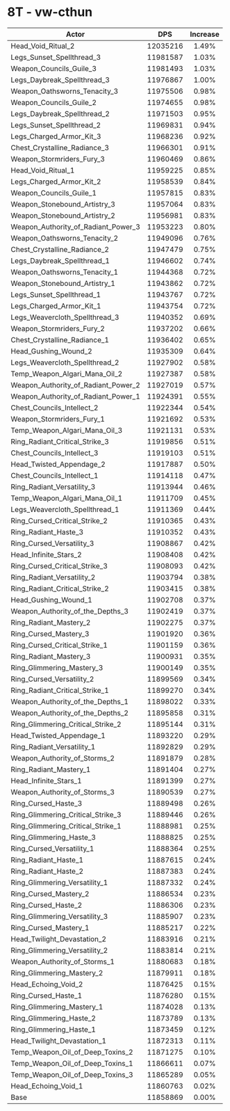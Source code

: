 # 8T - vw-cthun
| Actor | DPS | Increase |
|---|:---:|:---:|
|Head_Void_Ritual_2|12035216|1.49%|
|Legs_Sunset_Spellthread_3|11981587|1.03%|
|Weapon_Councils_Guile_3|11981493|1.03%|
|Legs_Daybreak_Spellthread_3|11976867|1.00%|
|Weapon_Oathsworns_Tenacity_3|11975506|0.98%|
|Weapon_Councils_Guile_2|11974655|0.98%|
|Legs_Daybreak_Spellthread_2|11971503|0.95%|
|Legs_Sunset_Spellthread_2|11969831|0.94%|
|Legs_Charged_Armor_Kit_3|11968236|0.92%|
|Chest_Crystalline_Radiance_3|11966301|0.91%|
|Weapon_Stormriders_Fury_3|11960469|0.86%|
|Head_Void_Ritual_1|11959225|0.85%|
|Legs_Charged_Armor_Kit_2|11958539|0.84%|
|Weapon_Councils_Guile_1|11957815|0.83%|
|Weapon_Stonebound_Artistry_3|11957064|0.83%|
|Weapon_Stonebound_Artistry_2|11956981|0.83%|
|Weapon_Authority_of_Radiant_Power_3|11953223|0.80%|
|Weapon_Oathsworns_Tenacity_2|11949096|0.76%|
|Chest_Crystalline_Radiance_2|11947479|0.75%|
|Legs_Daybreak_Spellthread_1|11946602|0.74%|
|Weapon_Oathsworns_Tenacity_1|11944368|0.72%|
|Weapon_Stonebound_Artistry_1|11943862|0.72%|
|Legs_Sunset_Spellthread_1|11943767|0.72%|
|Legs_Charged_Armor_Kit_1|11943754|0.72%|
|Legs_Weavercloth_Spellthread_3|11940352|0.69%|
|Weapon_Stormriders_Fury_2|11937202|0.66%|
|Chest_Crystalline_Radiance_1|11936402|0.65%|
|Head_Gushing_Wound_2|11935309|0.64%|
|Legs_Weavercloth_Spellthread_2|11927902|0.58%|
|Temp_Weapon_Algari_Mana_Oil_2|11927387|0.58%|
|Weapon_Authority_of_Radiant_Power_2|11927019|0.57%|
|Weapon_Authority_of_Radiant_Power_1|11924391|0.55%|
|Chest_Councils_Intellect_2|11922344|0.54%|
|Weapon_Stormriders_Fury_1|11921692|0.53%|
|Temp_Weapon_Algari_Mana_Oil_3|11921131|0.53%|
|Ring_Radiant_Critical_Strike_3|11919856|0.51%|
|Chest_Councils_Intellect_3|11919103|0.51%|
|Head_Twisted_Appendage_2|11917887|0.50%|
|Chest_Councils_Intellect_1|11914118|0.47%|
|Ring_Radiant_Versatility_3|11913944|0.46%|
|Temp_Weapon_Algari_Mana_Oil_1|11911709|0.45%|
|Legs_Weavercloth_Spellthread_1|11911369|0.44%|
|Ring_Cursed_Critical_Strike_2|11910365|0.43%|
|Ring_Radiant_Haste_3|11910352|0.43%|
|Ring_Cursed_Versatility_3|11908867|0.42%|
|Head_Infinite_Stars_2|11908408|0.42%|
|Ring_Cursed_Critical_Strike_3|11908093|0.42%|
|Ring_Radiant_Versatility_2|11903794|0.38%|
|Ring_Radiant_Critical_Strike_2|11903415|0.38%|
|Head_Gushing_Wound_1|11902708|0.37%|
|Weapon_Authority_of_the_Depths_3|11902419|0.37%|
|Ring_Radiant_Mastery_2|11902275|0.37%|
|Ring_Cursed_Mastery_3|11901920|0.36%|
|Ring_Cursed_Critical_Strike_1|11901159|0.36%|
|Ring_Radiant_Mastery_3|11900931|0.35%|
|Ring_Glimmering_Mastery_3|11900149|0.35%|
|Ring_Cursed_Versatility_2|11899569|0.34%|
|Ring_Radiant_Critical_Strike_1|11899270|0.34%|
|Weapon_Authority_of_the_Depths_1|11898022|0.33%|
|Weapon_Authority_of_the_Depths_2|11895858|0.31%|
|Ring_Glimmering_Critical_Strike_2|11895144|0.31%|
|Head_Twisted_Appendage_1|11893220|0.29%|
|Ring_Radiant_Versatility_1|11892829|0.29%|
|Weapon_Authority_of_Storms_2|11891879|0.28%|
|Ring_Radiant_Mastery_1|11891404|0.27%|
|Head_Infinite_Stars_1|11891399|0.27%|
|Weapon_Authority_of_Storms_3|11890539|0.27%|
|Ring_Cursed_Haste_3|11889498|0.26%|
|Ring_Glimmering_Critical_Strike_3|11889446|0.26%|
|Ring_Glimmering_Critical_Strike_1|11888981|0.25%|
|Ring_Glimmering_Haste_3|11888825|0.25%|
|Ring_Cursed_Versatility_1|11888364|0.25%|
|Ring_Radiant_Haste_1|11887615|0.24%|
|Ring_Radiant_Haste_2|11887383|0.24%|
|Ring_Glimmering_Versatility_1|11887332|0.24%|
|Ring_Cursed_Mastery_2|11886534|0.23%|
|Ring_Cursed_Haste_2|11886306|0.23%|
|Ring_Glimmering_Versatility_3|11885907|0.23%|
|Ring_Cursed_Mastery_1|11885217|0.22%|
|Head_Twilight_Devastation_2|11883916|0.21%|
|Ring_Glimmering_Versatility_2|11883814|0.21%|
|Weapon_Authority_of_Storms_1|11880683|0.18%|
|Ring_Glimmering_Mastery_2|11879911|0.18%|
|Head_Echoing_Void_2|11876425|0.15%|
|Ring_Cursed_Haste_1|11876280|0.15%|
|Ring_Glimmering_Mastery_1|11874028|0.13%|
|Ring_Glimmering_Haste_2|11873789|0.13%|
|Ring_Glimmering_Haste_1|11873459|0.12%|
|Head_Twilight_Devastation_1|11872313|0.11%|
|Temp_Weapon_Oil_of_Deep_Toxins_2|11871275|0.10%|
|Temp_Weapon_Oil_of_Deep_Toxins_1|11866611|0.07%|
|Temp_Weapon_Oil_of_Deep_Toxins_3|11865289|0.05%|
|Head_Echoing_Void_1|11860763|0.02%|
|Base|11858869|0.00%|
